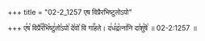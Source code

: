 +++
title = "02-2_1257 एष विप्रैरभिष्टुतोऽपो"

+++
ए꣣ष꣡ विप्रै꣢꣯र꣣भि꣡ष्टु꣢तो꣣ऽपो꣢ दे꣣वो꣡ वि गा꣢꣯हते। द꣢ध꣣द्र꣡त्ना꣢नि दा꣣शु꣡षे꣢ ॥ 02-2:1257 ॥